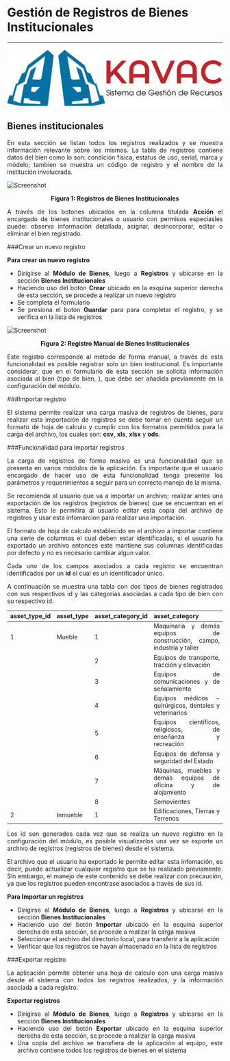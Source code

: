 # Gestión de Registros de Bienes Institucionales 
************************************************
<div style="text-align: justify;">

![Screenshot](img/logokavac.png#imagen)

## Bienes institucionales 

En esta sección se listan todos los registros realizados y se muestra información relevante sobre los mismos. La tabla de registros contiene datos del bien como lo son: condición física, estatus de uso, serial, marca y módelo; tambien se muestra un código de registro y el nombre de la institución involucrada. 

![Screenshot](/img/figure_1.png)<div style="text-align: center;font-weight: bold">Figura 1: Registros de Bienes Institucionales</div>

A través de los botones ubicados en la columna titulada **Acción** el encargado de bienes institucionales o usuario con permisos especiasles puede: observa información detallada, asignar, desincorporar, editar o eliminar el bien registrado.   

###Crear un nuevo registro

**Para crear un nuevo registro**

- Dirigirse al **Módulo de Bienes**, luego a **Registros** y ubicarse en la sección **Bienes Institucionales**
- Haciendo uso del botón **Crear** ubicado en la esquina superior derecha de esta sección, se procede a realizar un nuevo registro 
- Se completa el formulario
- Se presiona el botón **Guardar** para para completar el registro, y se verifica en la lista de registros  

![Screenshot](/img/figure_2.png)<div style="text-align: center;font-weight: bold">Figura 2: Registro Manual de Bienes Institucionales</div>


Este registro corresponde al método de forma manual, a través de esta funcionalidad es posible registrar solo un bien institucional.  Es importante considerar, que en el formulario de esta sección se solicita información asociada al bien (tipo de bien, ), que debe ser añadida previamente en la configuración del módulo. 	  

###Importar registro

El sistema permite realizar una carga masiva de registros de bienes, para realizar esta importación de registros se debe tomar en cuenta seguir un formato de hoja de calculo y cumplir con los formatos permitidos para la carga del archivo, los cuales son:  **csv**, **xls**, **xlsx** y **ods**.   

###Funcionalidad para importar registros

La carga de registros de forma masiva es una funcionalidad que se presenta en varios módulos de la aplicación. Es importante que el usuario encargado de hacer uso de esta funcionalidad tenga presente los parámetros y requerimientos a seguir para un correcto manejo de la misma. 

Se recomienda al usuario que va a importar un archivo; realizar antes una exportación de los registros (registros de bienes) que se encuentran en el sistema. Esto le permitira al usuario editar esta copia del archivo de registros y usar esta infomarción para realizar una importación.    

El formato de hoja de calculo establecido en el archivo a importar contiene una serie de columnas el cual deben estar identificadas, si el usuario ha exportado un archivo entonces este mantiene sus columnas identificadas por defecto y no es necesario cambiar algun valor.

Cada uno de los campos asociados a cada registro se encuentran identificados por un **id** el cual es un identificador único.

A continuación se muestra una tabla con dos tipos de bienes registrados con sus respectivos id y las categorias asociadas a cada tipo de bien con su respectivo id. 

|asset_type_id |asset_type |asset_category_id |asset_category|          
|---|---|---|---|  
|1 |Mueble  |1 |Maquinaria y demás equipos de construcción, campo, industria y taller|         
|  |        |2 |Equipos de transporte, tracción y elevación                          |         
|  |        |3 |Equipos de comunicaciones y de señalamiento                          |     
|  |        |4 |Equipos médicos - quirúrgicos, dentales y veterinarios               |         
|  |        |5 |Equipos científicos, religiosos, de enseñanza y recreación           |   
|  |        |6 |Equipos de defensa y seguridad del Estado                            |     
|  |        |7 |Máquinas, muebles y demás equipos de oficina y de alojamiento        |         
|  |        |8 |Semovientes                                                          |   
|2 |Inmueble|1 |Edificaciones, Tierras y Terrenos                                    |  


Los id son generados cada vez que se realiza un nuevo registro en la configuración del módulo, es posible visualizarlos una vez se exporte un archivo de registros (registros de bienes) desde el sistema. 

El archivo que el usuario ha exportado le permite editar esta infomación, es decir, puede actualizar cualquier registro que se ha realizado previamente.  Sin embargo, el manejo de este contenido se debe realizar con precaución, ya que los registros pueden encontrase asociados a través de sus id.  


**Para Importar un registros**

- Dirigirse al **Módulo de Bienes**, luego a **Registros** y ubicarse en la sección **Bienes Institucionales**
- Haciendo uso del botón **Importar** ubicado en la esquina superior derecha de esta sección, se procede a realizar la carga masiva  
- Seleccionar el archivo del directorio local, para transferir a la aplicación  
- Verificar que los registros se hayan almacenado en la lista de registros 


###Exportar registro

La aplicación permite obtener una hoja de calculo con una carga masiva desde el sistema con todos los registros realizados, y la información asociada a cada registro. 

**Exportar registros**

- Dirigirse al **Módulo de Bienes**, luego a **Registros** y ubicarse en la sección **Bienes Institucionales**
- Haciendo uso del botón **Exportar** ubicado en la esquina superior derecha de esta sección, se procede a realizar la carga masiva  
- Una copia del archivo se transfiera de la aplicación al equipo, este archivo contiene todos los registros de bienes en el sistema 

</div>























   